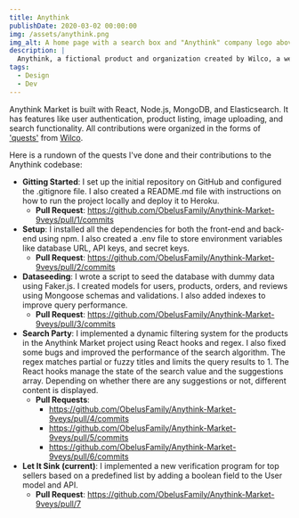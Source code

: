 ```yaml
---
title: Anythink
publishDate: 2020-03-02 00:00:00
img: /assets/anythink.png
img_alt: A home page with a search box and "Anythink" company logo above it
description: |
  Anythink, a fictional product and organization created by Wilco, a web development practice platform, where I implemented a product search feature and effectively managed code repositories to enhance development skills in real-world development scenarios.
tags:
  - Design
  - Dev
---
```


Anythink Market is built with React, Node.js, MongoDB, and Elasticsearch. It has features like user authentication, product listing, image uploading, and search functionality. All contributions were organized in the forms of ['quests'](https://www.trywilco.com/catalog) from [Wilco](https://www.trywilco.com/). 

Here is a rundown of the quests I've done and their contributions to the Anythink codebase:

- **Gitting Started**: I set up the initial repository on GitHub and configured the .gitignore file. I also created a README.md file with instructions on how to run the project locally and deploy it to Heroku. 
  - **Pull Request**: https://github.com/ObelusFamily/Anythink-Market-9veys/pull/1/commits
- **Setup**: I installed all the dependencies for both the front-end and back-end using npm. I also created a .env file to store environment variables like database URL, API keys, and secret keys. 
  - **Pull Request**: https://github.com/ObelusFamily/Anythink-Market-9veys/pull/2/commits
- **Dataseeding**: I wrote a script to seed the database with dummy data using Faker.js. I created models for users, products, orders, and reviews using Mongoose schemas and validations. I also added indexes to improve query performance. 
  - **Pull Request**: https://github.com/ObelusFamily/Anythink-Market-9veys/pull/3/commits
- **Search Party**: I implemented a dynamic filtering system for the products in the Anythink Market project using React hooks and regex. I also fixed some bugs and improved the performance of the search algorithm. The regex matches partial or fuzzy titles and limits the query results to 1. The React hooks manage the state of the search value and the suggestions array. Depending on whether there are any suggestions or not, different content is displayed.
  - **Pull Requests**:
    - https://github.com/ObelusFamily/Anythink-Market-9veys/pull/4/commits
    - https://github.com/ObelusFamily/Anythink-Market-9veys/pull/5/commits
    - https://github.com/ObelusFamily/Anythink-Market-9veys/pull/6/commits
- **Let It Sink (current)**: I implemented a new verification program for top sellers based on a predefined list by adding a boolean field to the User model and API. 
  - **Pull Request**: https://github.com/ObelusFamily/Anythink-Market-9veys/pull/7
